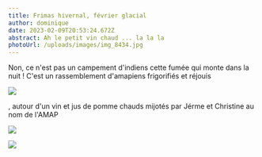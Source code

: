 ```yaml
---
title: Frimas hivernal, février glacial
author: dominique
date: 2023-02-09T20:53:24.672Z
abstract: Ah le petit vin chaud ... la la la
photoUrl: /uploads/images/img_8434.jpg
---
```

Non, ce n'est pas un campement d'indiens cette fumée qui monte dans la nuit ! C'est un rassemblement d'amapiens frigorifiés et réjouis

![](/uploads/img_8441.jpg)

, autour d'un vin et jus de pomme chauds mijotés par Jérme et Christine au nom de l'AMAP

![](/uploads/img_8436.jpg)

![](/uploads/img_8440.jpg)

![]()